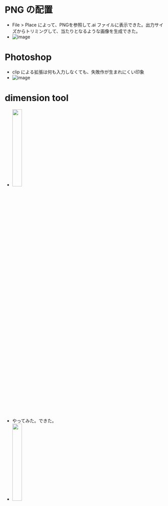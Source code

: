 <link rel="stylesheet" type="text/css" href="/assets/css/styles.css">

# PNG の配置
* File > Place によって、PNGを参照して.ai ファイルに表示できた。出力サイズからトリミングして、当たりとなるような画像を生成できた。
* ![image](https://github.com/jamad/jamad.github.io/assets/949913/2587a447-0549-48b9-9a1d-42d6ea94c0dd)

# Photoshop
* clip による拡張は何も入力しなくても、失敗作が生まれにくい印象
* ![image](https://github.com/jamad/jamad.github.io/assets/949913/74d5d314-2550-49dd-8efe-a4c37e196b07)


# dimension tool
* <img src="https://github.com/jamad/jamad.github.io/assets/949913/9b41a3dd-ddac-401f-b455-9b826caf9c64" width="25%" />
* やってみた。できた。
* <img src="https://github.com/jamad/jamad.github.io/assets/949913/1bea7077-3d11-4952-9631-4681f1d35e22" width="25%" />

